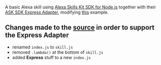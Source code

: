 A basic Alexa skill using [Alexa Skills Kit SDK for Node.js](https://github.com/alexa/alexa-skills-kit-sdk-for-nodejs) together with their [ASK SDK Express Adapter](https://github.com/alexa/alexa-skills-kit-sdk-for-nodejs/tree/2.0.x/ask-sdk-express-adapter), modifying [this](https://github.com/alexa/skill-sample-nodejs-hello-world) example.

## Changes made to the [source](https://github.com/alexa/skill-sample-nodejs-hello-world/tree/master/lambda/custom) in order to support the Express Adapter

-   renamed `index.js` to `skill.js`
-   removed `.lambda()` at the bottom of `skill.js`
-   added **Express** stuff to a new `index.js`
